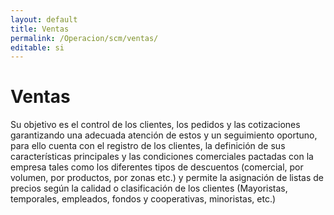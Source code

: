 ```yaml
---
layout: default
title: Ventas
permalink: /Operacion/scm/ventas/
editable: si
---
```


# Ventas  

Su objetivo es el control de los clientes, los pedidos y las cotizaciones garantizando
una adecuada atención de estos y un seguimiento oportuno, para ello cuenta con el
registro de los clientes, la definición de sus características principales y las condiciones
comerciales pactadas con la empresa tales como los diferentes tipos de descuentos
(comercial, por volumen, por productos, por zonas etc.) y permite la asignación de listas
de precios según la calidad o clasificación de los clientes (Mayoristas, temporales,
empleados, fondos y cooperativas, minoristas, etc.)

